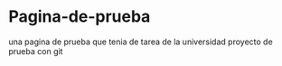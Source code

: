 # Pagina-de-prueba
una pagina de prueba que tenia de tarea de la universidad 
proyecto de prueba con git 
